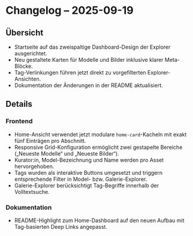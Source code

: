 # Changelog – 2025-09-19

## Übersicht
- Startseite auf das zweispaltige Dashboard-Design der Explorer ausgerichtet.
- Neu gestaltete Karten für Modelle und Bilder inklusive klarer Meta-Blöcke.
- Tag-Verlinkungen führen jetzt direkt zu vorgefilterten Explorer-Ansichten.
- Dokumentation der Änderungen in der README aktualisiert.

## Details
### Frontend
- Home-Ansicht verwendet jetzt modulare `home-card`-Kacheln mit exakt fünf Einträgen pro Abschnitt.
- Responsive Grid-Konfiguration ermöglicht zwei gestapelte Bereiche („Neueste Modelle“ und „Neueste Bilder“).
- Kurator:in, Model-Bezeichnung und Name werden pro Asset hervorgehoben.
- Tags wurden als interaktive Buttons umgesetzt und triggern entsprechende Filter in Model- bzw. Galerie-Explorer.
- Galerie-Explorer berücksichtigt Tag-Begriffe innerhalb der Volltextsuche.

### Dokumentation
- README-Highlight zum Home-Dashboard auf den neuen Aufbau mit Tag-basierten Deep Links angepasst.
